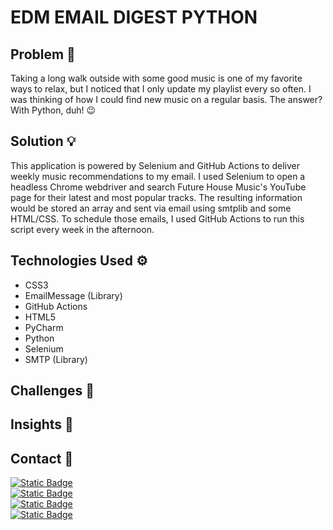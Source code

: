 # EDM EMAIL DIGEST PYTHON

<!--![DocFinder Python GIF Demonstration](https://github.com/smhussain5/HCP-Django-Python/blob/main/DOCFINDER_PYTHON.gif?raw=true)--->

## Problem 🤔

Taking a long walk outside with some good music is one of my favorite ways to relax, but I noticed that I only update my playlist every so often. I was thinking of how I could find new music on a regular basis. The answer? With Python, duh! 😉

## Solution 💡

This application is powered by Selenium and GitHub Actions to deliver weekly music recommendations to my email. I used Selenium to open a headless Chrome webdriver and search Future House Music's YouTube page for their latest and most popular tracks. The resulting information would be stored an array and sent via email using smtplib and some HTML/CSS. To schedule those emails, I used GitHub Actions to run this script every week in the afternoon.

## Technologies Used ⚙

- CSS3
- EmailMessage (Library)
- GitHub Actions
- HTML5
- PyCharm
- Python
- Selenium
- SMTP (Library)

## Challenges 💢

<!--Originally, I wanted to add a "bookmark" feature so users can find their physicians of interest. From my research, it seems this would require knowledge of jQuery, which I have yet to learn. Deployment to Heroku was challenging to say the least. Migrating from SQLite to PostgreSQL produced errors due to mismatching of variable types. After some research on StackOverflow, I decided to delete the original SQLite database and migrate all models to the new PostgreSQL database and repopulate it via the front-end model forms and admin panel.--->

## Insights 💭

<!--I enjoyed developing this feature-rich application and I really believe there's potential to add more features (eg, bookmarks, reviews, etc) and scale this further. If this were to use real, active physicians, I would consider a verification step via email and include their profile picture and NPI number in their profile page. Although the complexity of Django seems daunting initially, it becomes much easier after the steep learning curve.--->

## Contact 📲

[![Static Badge](https://img.shields.io/badge/Send%20me%20an%20email-212121?style=flat-square&logo=gmail&logoColor=EA4335)](mailto:shababhussain525@gmail.com?)<br>
[![Static Badge](https://img.shields.io/badge/Connect_with_me_on_LinkedIn-212121?style=flat-square&logo=linkedin&logoColor=0A66C2)](https://www.linkedin.com/in/shabab-h)<br>
[![Static Badge](https://img.shields.io/badge/Follow_me_on_Twitter-212121?style=flat-square&logo=twitter&logoColor=1D9BF0)](https://twitter.com/shussain_5)<br>
[![Static Badge](https://img.shields.io/badge/Follow_me_on_GitHub-212121?style=flat-square&logo=github&logoColor=FAFAFA)](https://github.com/smhussain5)<br>
